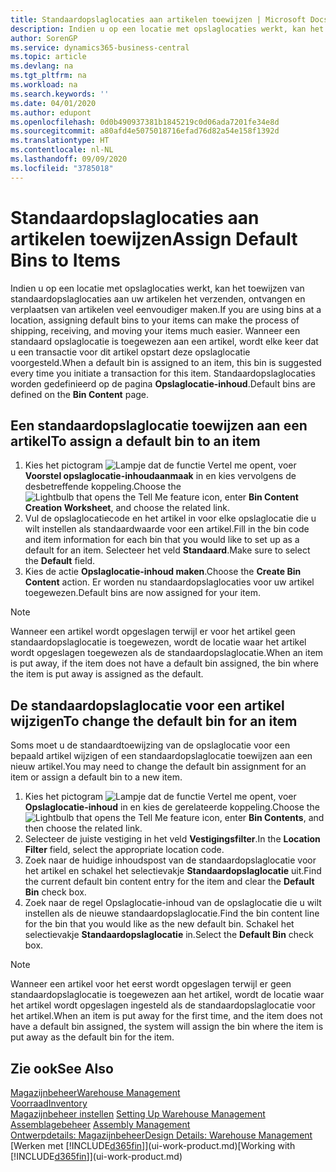 ```yaml
---
title: Standaardopslaglocaties aan artikelen toewijzen | Microsoft Docs
description: Indien u op een locatie met opslaglocaties werkt, kan het toewijzen van standaardopslaglocaties aan uw artikelen het verzenden, ontvangen en verplaatsen van artikelen veel eenvoudiger maken. Wanneer een standaard opslaglocatie is toegewezen aan een artikel, wordt elke keer dat u een transactie voor dit artikel opstart deze opslaglocatie voorgesteld.
author: SorenGP
ms.service: dynamics365-business-central
ms.topic: article
ms.devlang: na
ms.tgt_pltfrm: na
ms.workload: na
ms.search.keywords: ''
ms.date: 04/01/2020
ms.author: edupont
ms.openlocfilehash: 0d0b490937381b1845219c0d06ada7201fe34e8d
ms.sourcegitcommit: a80afd4e5075018716efad76d82a54e158f1392d
ms.translationtype: HT
ms.contentlocale: nl-NL
ms.lasthandoff: 09/09/2020
ms.locfileid: "3785018"
---
```

# <a name="assign-default-bins-to-items"></a><span data-ttu-id="5ab3b-104">Standaardopslaglocaties aan artikelen toewijzen</span><span class="sxs-lookup"><span data-stu-id="5ab3b-104">Assign Default Bins to Items</span></span>
<span data-ttu-id="5ab3b-105">Indien u op een locatie met opslaglocaties werkt, kan het toewijzen van standaardopslaglocaties aan uw artikelen het verzenden, ontvangen en verplaatsen van artikelen veel eenvoudiger maken.</span><span class="sxs-lookup"><span data-stu-id="5ab3b-105">If you are using bins at a location, assigning default bins to your items can make the process of shipping, receiving, and moving your items much easier.</span></span> <span data-ttu-id="5ab3b-106">Wanneer een standaard opslaglocatie is toegewezen aan een artikel, wordt elke keer dat u een transactie voor dit artikel opstart deze opslaglocatie voorgesteld.</span><span class="sxs-lookup"><span data-stu-id="5ab3b-106">When a default bin is assigned to an item, this bin is suggested every time you initiate a transaction for this item.</span></span> <span data-ttu-id="5ab3b-107">Standaardopslaglocaties worden gedefinieerd op de pagina **Opslaglocatie-inhoud**.</span><span class="sxs-lookup"><span data-stu-id="5ab3b-107">Default bins are defined on the **Bin Content** page.</span></span>  

## <a name="to-assign-a-default-bin-to-an-item"></a><span data-ttu-id="5ab3b-108">Een standaardopslaglocatie toewijzen aan een artikel</span><span class="sxs-lookup"><span data-stu-id="5ab3b-108">To assign a default bin to an item</span></span>
1.  <span data-ttu-id="5ab3b-109">Kies het pictogram ![Lampje dat de functie Vertel me opent](media/ui-search/search_small.png "Vertel me wat u wilt doen"), voer **Voorstel opslaglocatie-inhoudaanmaak** in en kies vervolgens de desbetreffende koppeling.</span><span class="sxs-lookup"><span data-stu-id="5ab3b-109">Choose the ![Lightbulb that opens the Tell Me feature](media/ui-search/search_small.png "Tell me what you want to do") icon, enter **Bin Content Creation Worksheet**, and choose the related link.</span></span>  
2.  <span data-ttu-id="5ab3b-110">Vul de opslaglocatiecode en het artikel in voor elke opslaglocatie die u wilt instellen als standaardwaarde voor een artikel.</span><span class="sxs-lookup"><span data-stu-id="5ab3b-110">Fill in the bin code and item information for each bin that you would like to set up as a default for an item.</span></span> <span data-ttu-id="5ab3b-111">Selecteer het veld **Standaard**.</span><span class="sxs-lookup"><span data-stu-id="5ab3b-111">Make sure to select the **Default** field.</span></span>  
3.  <span data-ttu-id="5ab3b-112">Kies de actie **Opslaglocatie-inhoud maken**.</span><span class="sxs-lookup"><span data-stu-id="5ab3b-112">Choose the **Create Bin Content** action.</span></span> <span data-ttu-id="5ab3b-113">Er worden nu standaardopslaglocaties voor uw artikel toegewezen.</span><span class="sxs-lookup"><span data-stu-id="5ab3b-113">Default bins are now assigned for your item.</span></span>  

> [!NOTE]  
>  <span data-ttu-id="5ab3b-114">Wanneer een artikel wordt opgeslagen terwijl er voor het artikel geen standaardopslaglocatie is toegewezen, wordt de locatie waar het artikel wordt opgeslagen toegewezen als de standaardopslaglocatie.</span><span class="sxs-lookup"><span data-stu-id="5ab3b-114">When an item is put away, if the item does not have a default bin assigned, the bin where the item is put away is assigned as the default.</span></span>  

## <a name="to-change-the-default-bin-for-an-item"></a><span data-ttu-id="5ab3b-115">De standaardopslaglocatie voor een artikel wijzigen</span><span class="sxs-lookup"><span data-stu-id="5ab3b-115">To change the default bin for an item</span></span>  
<span data-ttu-id="5ab3b-116">Soms moet u de standaardtoewijzing van de opslaglocatie voor een bepaald artikel wijzigen of een standaardopslaglocatie toewijzen aan een nieuw artikel.</span><span class="sxs-lookup"><span data-stu-id="5ab3b-116">You may need to change the default bin assignment for an item or assign a default bin to a new item.</span></span>    
1.  <span data-ttu-id="5ab3b-117">Kies het pictogram ![Lampje dat de functie Vertel me opent](media/ui-search/search_small.png "Vertel me wat u wilt doen"), voer **Opslaglocatie-inhoud** in en kies de gerelateerde koppeling.</span><span class="sxs-lookup"><span data-stu-id="5ab3b-117">Choose the ![Lightbulb that opens the Tell Me feature](media/ui-search/search_small.png "Tell me what you want to do") icon, enter **Bin Contents**, and then choose the related link.</span></span>  
2.  <span data-ttu-id="5ab3b-118">Selecteer de juiste vestiging in het veld **Vestigingsfilter**.</span><span class="sxs-lookup"><span data-stu-id="5ab3b-118">In the **Location Filter** field, select the appropriate location code.</span></span>  
3.  <span data-ttu-id="5ab3b-119">Zoek naar de huidige inhoudspost van de standaardopslaglocatie voor het artikel en schakel het selectievakje **Standaardopslaglocatie** uit.</span><span class="sxs-lookup"><span data-stu-id="5ab3b-119">Find the current default bin content entry for the item and clear the **Default Bin** check box.</span></span>  
4.  <span data-ttu-id="5ab3b-120">Zoek naar de regel Opslaglocatie-inhoud van de opslaglocatie die u wilt instellen als de nieuwe standaardopslaglocatie.</span><span class="sxs-lookup"><span data-stu-id="5ab3b-120">Find the bin content line for the bin that you would like as the new default bin.</span></span> <span data-ttu-id="5ab3b-121">Schakel het selectievakje **Standaardopslaglocatie** in.</span><span class="sxs-lookup"><span data-stu-id="5ab3b-121">Select the **Default Bin** check box.</span></span>  

> [!NOTE]  
>  <span data-ttu-id="5ab3b-122">Wanneer een artikel voor het eerst wordt opgeslagen terwijl er geen standaardopslaglocatie is toegewezen aan het artikel, wordt de locatie waar het artikel wordt opgeslagen ingesteld als de standaardopslaglocatie voor het artikel.</span><span class="sxs-lookup"><span data-stu-id="5ab3b-122">When an item is put away for the first time, and the item does not have a default bin assigned, the system will assign the bin where the item is put away as the default bin for the item.</span></span>  

## <a name="see-also"></a><span data-ttu-id="5ab3b-123">Zie ook</span><span class="sxs-lookup"><span data-stu-id="5ab3b-123">See Also</span></span>  
[<span data-ttu-id="5ab3b-124">Magazijnbeheer</span><span class="sxs-lookup"><span data-stu-id="5ab3b-124">Warehouse Management</span></span>](warehouse-manage-warehouse.md)  
[<span data-ttu-id="5ab3b-125">Voorraad</span><span class="sxs-lookup"><span data-stu-id="5ab3b-125">Inventory</span></span>](inventory-manage-inventory.md)  
<span data-ttu-id="5ab3b-126">[Magazijnbeheer instellen](warehouse-setup-warehouse.md)   </span><span class="sxs-lookup"><span data-stu-id="5ab3b-126">[Setting Up Warehouse Management](warehouse-setup-warehouse.md)   </span></span>  
<span data-ttu-id="5ab3b-127">[Assemblagebeheer](assembly-assemble-items.md)  </span><span class="sxs-lookup"><span data-stu-id="5ab3b-127">[Assembly Management](assembly-assemble-items.md)  </span></span>  
[<span data-ttu-id="5ab3b-128">Ontwerpdetails: Magazijnbeheer</span><span class="sxs-lookup"><span data-stu-id="5ab3b-128">Design Details: Warehouse Management</span></span>](design-details-warehouse-management.md)  
<span data-ttu-id="5ab3b-129">[Werken met [!INCLUDE[d365fin](includes/d365fin_md.md)]](ui-work-product.md)</span><span class="sxs-lookup"><span data-stu-id="5ab3b-129">[Working with [!INCLUDE[d365fin](includes/d365fin_md.md)]](ui-work-product.md)</span></span>
